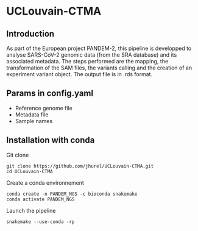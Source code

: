 # UCLouvain-CTMA

## Introduction

As part of the European project PANDEM-2, this pipeline is developped to analyse SARS-CoV-2 genomic data (from the SRA database) and its associated metadata. The steps performed are the mapping, the transformation of the SAM files, the variants calling and the creation of an experiment variant object. The output file is in .rds format.

## Params in config.yaml

- Reference genome file
- Metadata file 
- Sample names 

## Installation with conda 

Git clone
```
git clone https://github.com/jhurel/UCLouvain-CTMA.git
cd UCLouvain-CTMA
```
Create a conda environnement 
```
conda create -n PANDEM_NGS -c bioconda snakemake
conda activate PANDEM_NGS
```
Launch the pipeline
```
snakemake --use-conda -rp
```
